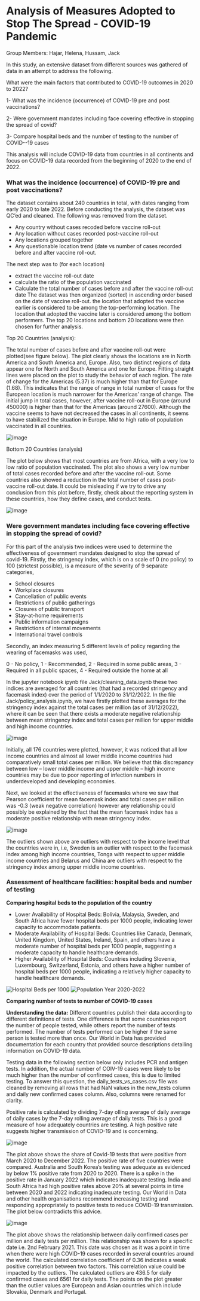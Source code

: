 # Analysis of Measures Adopted to Stop The Spread -  COVID-19 Pandemic

Group Members: Hajar, Helena, Hussam, Jack

In this study, an extensive dataset from different sources was gathered of data in an attempt to address the following.

What were the main factors that contributed to COVID-19 outcomes in 2020 to 2022?

1- What was the incidence (occurrence) of COVID-19 pre and post vaccinations?

2- Were government mandates including face covering effective in stopping the spread of covid?

3- Compare hospital beds and the number of testing to the number of COVID--19 cases

This analysis will include COVID-19 data from countries in all continents and focus on COVID-19 data recorded from the beginning of 2020 to the end of 2022.

### What was the incidence (occurrence) of COVID-19 pre and post vaccinations?

The dataset contains about 240 countries in total, with dates ranging from early 2020 to late 2022. Before conducting the analysis, the dataset was QC’ed and cleaned. The following was removed from the dataset.
- Any country without cases recoded before vaccine roll-out
- Any location without cases recorded post-vaccine roll-out
- Any locations grouped together
 - Any questionable location trend (date vs number of cases recorded before and after vaccine roll-out.

The next step was to (for each location)
- extract the vaccine roll-out date 
- calculate the ratio of the population vaccinated
- Calculate the total number of cases before and after the vaccine roll-out date
The dataset was then organized (sorted) in ascending order based on the date of vaccine roll-out. the location that adopted the vaccine earlier is considered to be among the top-performing location. The location that adopted the vaccine later is considered among the bottom performers. The top 20 locations and bottom 20 locations were then chosen for further analysis.

Top 20 Countries (analysis):

The total number of cases before and after vaccine roll-out were plotted(see figure below). The plot clearly shows the locations are in North America and South America and, Europe. Also, two distinct regions of data appear one for North and South America and one for Europe. Fitting straight lines were placed on the plot to study the behavior of each region. The rate of change for the Americas (5.37) is much higher than that for Europe (1.68). This indicates that the range of range in total number of cases for the European location is much narrower for the Americas’ range of change. The initial jump in total cases, however, after vaccine roll-out in Europe (around 450000) is higher than that for the Americas (around 27600). Although the vaccine seems to have not decreased the cases in all continents, it seems to have stabilized the situation in Europe.
Mid to high ratio of population vaccinated in all countries.

![image](https://github.com/JackHast/project-1-group-4/assets/134576485/5849ff83-fb1d-4661-9762-ef2cf26108e8)

Bottom 20 Countries (analysis)

The plot below shows that most countries are from Africa, with a very low to low ratio of population vaccinated. The plot also shows a very low number of total cases recorded before and after the vaccine roll-out. Some countries also showed a reduction in the total number of cases post-vaccine roll-out date. It could be misleading if we try to drive any conclusion from this plot before, firstly, check about the reporting system in these countries, how they define cases, and conduct tests.

![image](https://github.com/JackHast/project-1-group-4/assets/134576485/f3e53a72-d60d-44ce-aaf3-98a9fe55c860)

### Were government mandates including face covering effective in stopping the spread of covid?

For this part of the analysis two indices were used to determine the effectiveness of government mandates designed to stop the spread of covid-19. Firstly, the stringency index, which is on a scale of 0 (no policy) to 100 (strictest possible), is a measure of the severity of 9 separate categories,

-	School closures
-	Workplace closures
-	Cancellation of public events
-	Restrictions of public gatherings
-	Closures of public transport
-	Stay-at-home requirements
-	Public information campaigns
-	Restrictions of internal movements
-	International travel controls

Secondly, an index measuring 5 different levels of policy regarding the wearing of facemasks was used,

0 - No policy,
1 - Recommended,
2 - Required in some public areas,
3 - Required in all public spaces,
4 - Required outside the home at all 

In the jupyter notebook ipynb file Jack/cleaning_data.ipynb these two indices are averaged for all countries (that had a recorded stringency and facemask index) over the period of 1/1/2020 to 31/12/2022. In the file Jack/policy_analysis.ipynb, we have firstly plotted these averages for the stringency index against the total cases per million (as of 31/12/2022), where it can be seen that there exists a moderate negative relationship between mean stringency index and total cases per million for upper middle and high income countries.

   ![image](https://github.com/JackHast/project-1-group-4/assets/131254350/452cf776-247d-42b8-be23-dea74cc920a1)

Initially, all 176 countries were plotted, however, it was noticed that all low income countries and almost all lower middle income countries had comparatively small total cases per million. We believe that this discrepancy between low – lower middle income and upper middle – high income countries may be due to poor reporting of infection numbers in underdeveloped and developing economies. 

Next, we looked at the effectiveness of facemasks where we saw that Pearson coefficient for mean facemask index and total cases per million was -0.3 (weak negative correlation) however any relationship could possibly be explained by the fact that the mean facemask index has a moderate positive relationship with mean stringency index. 

![image](https://github.com/JackHast/project-1-group-4/assets/131254350/94bb3a0d-553b-4fe3-b231-4bc857bec29f)

The outliers shown above are outliers with respect to the income level that the countries were in, i.e, Sweden is an outlier with respect to the facemask index among high income countries, Tonga with respect to upper middle income countries and Belarus and China are outliers with respect to the stringency index among upper middle income countries. 

### Assessment of healthcare facilities: hospital beds and number of testing 
**Comparing hospital beds to the population of the country**

*	Lower Availability of Hospital Beds: Bolivia, Malaysia, Sweden, and South Africa have fewer hospital beds per 1000 people, indicating lower capacity to accommodate patients.
*	Moderate Availability of Hospital Beds: Countries like Canada, Denmark, United Kingdom, United States, Ireland, Spain, and others have a moderate number of hospital beds per 1000 people, suggesting a moderate capacity to handle healthcare demands.
*	Higher Availability of Hospital Beds: Countries including Slovenia, Luxembourg, Switzerland, Estonia, and others have a higher number of hospital beds per 1000 people, indicating a relatively higher capacity to handle healthcare demands.

![Hospital Beds per 1000](https://github.com/JackHast/project-1-group-4/assets/134599676/657e2ea6-f16e-4264-87c3-360870538242)
![Population Year 2020-2022](https://github.com/JackHast/project-1-group-4/assets/134599676/3973ea18-45b7-4f04-8943-04d45ac5f608)

**Comparing number of tests to number of COVID-19 cases**

**Understanding the data:**
Different countries publish their data according to different definitions of tests. One difference is that some countries report the number of people tested, while others report the number of tests performed. The number of tests performed can be higher if the same person is tested more than once. Our World in Data has provided documentation for each country that provided source descriptions detailing information on COVID-19 data. 

Testing data in the following section below only includes PCR and antigen tests. In addition, the actual number of COIV-19 cases were likely to be much higher than the number of confirmed cases, this is due to limited testing. 
To answer this question, the daily_tests_vs_cases.csv file was cleaned by removing all rows that had NaN values in the new_tests column and daily new confirmed cases column. Also, columns were renamed for clarity. 

Positive rate is calculated by dividing 7-day olling average of daily average of daily cases by the 7-day rolling average of daily tests. This is a good measure of how adequately countries are testing. A high positive rate suggests higher transmission of COVID-19 and is concerning. 


![image](https://github.com/JackHast/project-1-group-4/assets/130710065/ecfacb47-daac-4702-98d4-3c542a242869)

The plot above shows the share of Covid-19 tests that were positive from March 2020 to December 2022. The positive rate of five countries were compared. Australia and South Korea’s testing was adequate as evidenced by below 1% positive rate from 2020 to 2020. There is a spike in the positive rate in January 2022 which indicates inadequate testing. India and South Africa had high positive rates above 20% at several points in time between 2020 and 2022 indicating inadequate testing. 
Our World in Data and other health organisations recommend increasing testing and responding appropriately to positive tests to reduce COVID-19 transmission. The plot below contradicts this advice. 

![image](https://github.com/JackHast/project-1-group-4/assets/130710065/724f09f6-1048-4444-8b34-1623b5412898)

The plot above shows the relationship between daily confirmed cases per million and daily tests per million. This relationship was shown for a specific date i.e. 2nd February 2021. This date was chosen as it was a point in time when there were high COVID-19 cases recorded in several countries around the world. The calculated correlation coefficient of 0.36 indicates a weak positive correlation between two factors. This correlation value could be impacted by the outliers. The calculated outliers are 436.5 for daily confirmed cases and 6561 for daily tests. The points on the plot greater than the outlier values are European and Asian countries which include Slovakia, Denmark and Portugal. 










